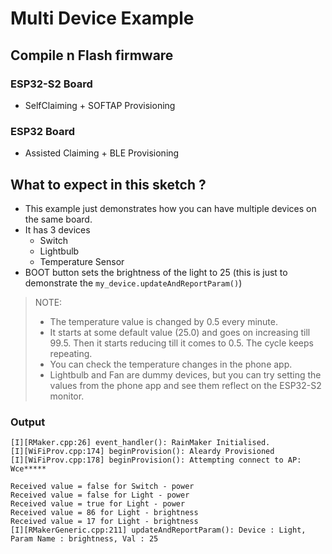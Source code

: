 # Multi Device Example

## Compile n Flash firmware

### ESP32-S2 Board
- SelfClaiming + SOFTAP Provisioning

### ESP32 Board
- Assisted Claiming + BLE Provisioning

## What to expect in this sketch ?

- This example just demonstrates how you can have multiple devices on the same board.
- It has 3 devices
    - Switch
    - Lightbulb 
    - Temperature Sensor
- BOOT button sets the brightness of the light to 25 (this is just to demonstrate the `my_device.updateAndReportParam()`)
> NOTE:
> - The temperature value is changed by 0.5 every minute.
> - It starts at some default value (25.0) and goes on increasing till 99.5. Then it starts reducing till it comes to 0.5. The cycle keeps repeating.
> - You can check the temperature changes in the phone app.
> - Lightbulb and Fan are dummy devices, but you can try setting the values from the phone app and see them reflect on the ESP32-S2 monitor.

### Output

```
[I][RMaker.cpp:26] event_handler(): RainMaker Initialised.
[I][WiFiProv.cpp:174] beginProvision(): Aleardy Provisioned
[I][WiFiProv.cpp:178] beginProvision(): Attempting connect to AP: Wce*****

Received value = false for Switch - power
Received value = false for Light - power
Received value = true for Light - power
Received value = 86 for Light - brightness
Received value = 17 for Light - brightness
[I][RMakerGeneric.cpp:211] updateAndReportParam(): Device : Light, Param Name : brightness, Val : 25

```

